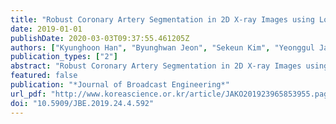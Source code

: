 ```yaml
---
title: "Robust Coronary Artery Segmentation in 2D X-ray Images using Local Patch-based Re-connection Methods"
date: 2019-01-01
publishDate: 2020-03-03T09:37:55.461205Z
authors: ["Kyunghoon Han", "Byunghwan Jeon", "Sekeun Kim", "Yeonggul Jang", "Sunghee Jung", "Hackjoon Shim", "Hyukjae Chang"]
publication_types: ["2"]
abstract: "Robust Coronary Artery Segmentation in 2D X-ray Images using Local Patch-based Re-connection Methods 2D X-ray;Angiogram;Coronary Artery;Segmentation;Patch-Based Correction; For coronary procedures, X-ray angiogram images are useful for diagnosing and assisting procedures. It is challenging to accurately segment a coronary artery using only a single segmentation model in 2D X-ray images due to a complex structure of three-dimensional coronary artery, especially from phenomenon of vessels being broken in the middle or end of coronary artery. In order to solve these problems, the initial segmentation is performed using an existing single model, and the candidate regions for the sophisticate correction is estimated based on the initial segment, and the local patch-based correction is performed in the candidate regions. Through this research, not only the broken coronary arteries are re-connected, but also the distal part of coronary artery that is very thin is additionally correctly found. Further, the performance can be much improved by combining the proposed correction method with any existing coronary artery segmentation method. In this paper, the U-net, a fully convolutional network was chosen as a segmentation method and the proposed correction method was combined with U-net to demonstrate a significant improvement in performance through X-ray images from several patients."
featured: false
publication: "*Journal of Broadcast Engineering*"
url_pdf: "http://www.koreascience.or.kr/article/JAKO201923965853955.page"
doi: "10.5909/JBE.2019.24.4.592"
---
```


